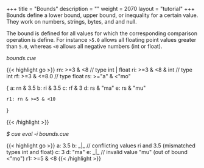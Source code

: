+++
title = "Bounds"
description = ""
weight = 2070
layout = "tutorial"
+++
Bounds define a lower bound, upper bound, or inequality for a certain value.
They work on numbers, strings, bytes, and and null.

The bound is defined for all values for which the corresponding comparison
operation is define.
For instance `>5.0` allows all floating point values greater than `5.0`,
whereas `<0` allows all negative numbers (int or float).


<a id="td-block-padding" class="td-offset-anchor"></a>
<section class="row td-box td-box--white td-box--gradient td-box--height-auto">
<div class="col-lg-6 mr-0">
<i>bounds.cue</i>
<p>
{{< highlight go >}}
rn: >=3 & <8        // type int | float
ri: >=3 & <8 & int  // type int
rf: >=3 & <=8.0     // type float
rs: >="a" & <"mo"

{
    a: rn & 3.5
    b: ri & 3.5
    c: rf & 3
    d: rs & "ma"
    e: rs & "mu"

    r1: rn & >=5 & <10
}

{{< /highlight >}}
<br>
</div>

<div class="col-lg-6 ml-0"><i>$ cue eval -i bounds.cue</i>
<p>
{{< highlight go >}}
a:  3.5
b:  _|_ // conflicting values ri and 3.5 (mismatched types int and float)
c:  3
d:  "ma"
e:  _|_ // invalid value "mu" (out of bound <"mo")
r1: >=5 & <8
{{< /highlight >}}
</div>
</section>